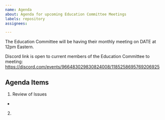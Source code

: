 ```yaml
---
name: Agenda
about: Agenda for upcoming Education Committee Meetings
labels: repository
assignees: 

---
```


The Education Committee will be having their monthly meeting on DATE at 12pm Eastern.

Discord link is open to current members of the Education Committee to meeting: https://discord.com/events/966483029830824008/1185258695769206925


## Agenda Items

1. Review of Issues

* 
2. 
